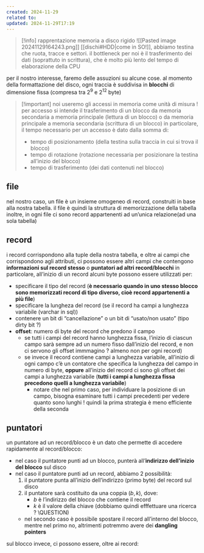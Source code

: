 ```yaml
---
created: 2024-11-29
related to: 
updated: 2024-11-29T17:19
---
```

>[!info] rapprentazione memoria a disco rigido
![[Pasted image 20241129164243.png]]
[[dischi#HDD|come in SO!]], abbiamo testina che ruota, tracce e settori. il bottleneck per noi è il trasferimento dei dati (soprattuto in scrittura), che è molto più lento del tempo di elaborazione della CPU

 per il nostro interesse, faremo delle assuzioni su alcune cose.
 al momento della formattazione del disco, ogni traccia è suddivisa in **blocchi** di dimensione fissa (compresa tra $2^9$ e $2^{12}$ byte)
 >[!important] noi useremo gli accessi in memoria come unità di misura !
 >per accesso si intende il trasferimento di un blocco da memoria secondaria a memoria principale (lettura di un blocco) o da memoria principale a memoria secondaria (scrittura di un blocco)
 >in particolare, il tempo necessario per un accesso è dato dalla somma di: 
 >- tempo di posizionamento (della testina sulla traccia in cui si trova il blocco)
 >- tempo di rotazione (rotazione necessaria per posizionare la testina all’inizio del blocco)
 >- tempo di trasferimento (dei dati contenuti nel blocco)


## file
nel nostro caso, un file è un insieme omogeneo di record, construiti in base alla nostra tabella. il file è quindi la struttura di memorizzazione della tabella
inoltre, in ogni file ci sono record appartenenti ad un’unica relazione(ad una sola tabella)
## record
i record corrispondono alla tuple della nostra tabella, e oltre ai campi che corrispondono agli attributi, ci possono essere altri campi che contengono **informazioni sul record stesso** o **puntatori ad altri record/blocchi**
in particolare, all’inizio di un record alcuni byte possono essere utilizzati per:
- specificare il tipo del record (**è necessario quando in uno stesso blocco sono memorizzati record di tipo diverso, cioè record appartenenti a più file**)
- specificare la lungheza del record (se il record ha campi a lunghezza variabile (varchar in sql))
- contenere un bit di “cancellazione” o un bit di “usato/non usato” (tipo dirty bit ?)
- **offset**: numero di byte del record che predono il campo
	- se tutti i campi del record hanno lunghezza fissa, l’inizio di ciascun campo sarà sempre ad un numero fisso dall’inizio del record, e non ci servono gli offset immmagino ? almeno non per ogni record)
	- se invece il record contiene campi  a lunghezza variabile, all’inizio di ogni campo c’è un contatore che specifica la lunghezza del campo in numero di byte, **oppure** all’inizio del record ci sono gli offset dei campi a lunghezza variabile (**tutti i campi a lunghezza fissa precedono quelli a lunghezza variabile**)
		- notare che nel primo caso, per individuare la posizione di un campo,  bisogna esaminare tutti i campi precedenti per vedere quanto sono lunghi ! quindi la prima strategia è meno efficiente della seconda
## puntatori
un puntatore ad un record/blocco è un dato che permette di accedere rapidamente al record/blocco:
- nel caso il puntatore punti ad un blocco, punterà all’**indirizzo dell’inizio del blocco** sul disco
- nel caso il puntatore punti ad un record, abbiamo 2 possibilità:
	1. il puntatore punta all’inizio dell’indirizzo (primo byte) del record sul disco
	2. il puntatore sarà costituito da una coppia $(b,k)$, dove:
		- $b$ è l’indirizzo del blocco che contiene il record
		- $k$ è il valore della chiave (dobbiamo quindi efffettuare una ricerca ? \\QUESTION)
	-  nel secondo caso è possibile spostare il record all’interno del blocco, mentre nel primo no, altrimenti potremmo avere dei **dangling pointers**

sul blocco invece, ci possono essere, oltre ai record:
